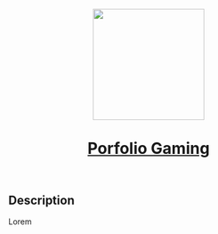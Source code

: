 <h1 align="center">
  <br>
  <img src="https://raw.githubusercontent.com/martinbobbio/portfolio-gaming/master/src/assets/images/branding/portfolio-gaming.png" width="200">
  <br>
  <br>
  <a href="https://porfolio-gaming.vercel.app/">
  Porfolio Gaming
  </a>
  <br>
  <br>
</h1>

## Description

Lorem
